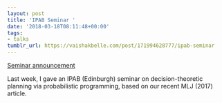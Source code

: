```yaml
---
layout: post
title: 'IPAB Seminar '
date: '2018-03-18T08:11:48+00:00'
tags:
- talks
tumblr_url: https://vaishakbelle.com/post/171994628777/ipab-seminar
---
```

[Seminar announcement](http://web.inf.ed.ac.uk/ipab/events/ipabseminar-15-03-2018)  

Last week, I gave an IPAB (Edinburgh) seminar on decision-theoretic planning via probabilistic programming, based on our recent MLJ (2017) article.

